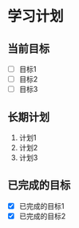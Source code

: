 # 学习计划

## 当前目标

- [ ] 目标1
- [ ] 目标2
- [ ] 目标3

## 长期计划

1. 计划1
2. 计划2
3. 计划3

## 已完成的目标

- [x] 已完成的目标1
- [x] 已完成的目标2
